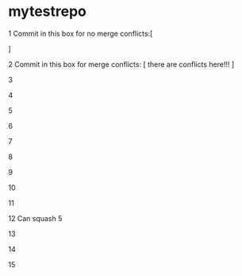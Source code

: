 # mytestrepo

1
Commit in this box for no merge conflicts:[



]

2
Commit in this box for merge conflicts: [ there are conflicts here!!!
]

3

4

5

6

7

8

9

10

11

12 Can squash 5

13

14

15
